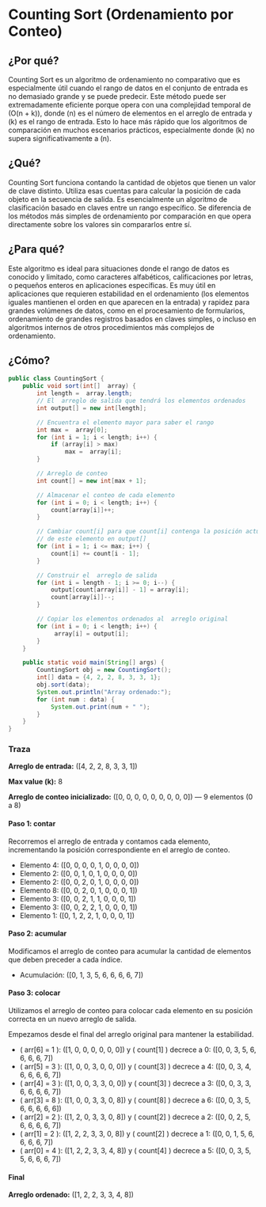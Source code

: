 # Counting Sort (Ordenamiento por Conteo)

## ¿Por qué?

Counting Sort es un algoritmo de ordenamiento no comparativo que es especialmente útil cuando el rango de datos en el conjunto de entrada es no demasiado grande y se puede predecir. Este método puede ser extremadamente eficiente porque opera con una complejidad temporal de \(O(n + k)\), donde \(n\) es el número de elementos en el arreglo de entrada y \(k\) es el rango de entrada. Esto lo hace más rápido que los algoritmos de comparación en muchos escenarios prácticos, especialmente donde \(k\) no supera significativamente a \(n\).

## ¿Qué?

Counting Sort funciona contando la cantidad de objetos que tienen un valor de clave distinto. Utiliza esas cuentas para calcular la posición de cada objeto en la secuencia de salida. Es esencialmente un algoritmo de clasificación basado en claves entre un rango específico. Se diferencia de los métodos más simples de ordenamiento por comparación en que opera directamente sobre los valores sin compararlos entre sí.

## ¿Para qué?

Este algoritmo es ideal para situaciones donde el rango de datos es conocido y limitado, como caracteres alfabéticos, calificaciones por letras, o pequeños enteros en aplicaciones específicas. Es muy útil en aplicaciones que requieren estabilidad en el ordenamiento (los elementos iguales mantienen el orden en que aparecen en la entrada) y rapidez para grandes volúmenes de datos, como en el procesamiento de formularios, ordenamiento de grandes registros basados en claves simples, o incluso en algoritmos internos de otros procedimientos más complejos de ordenamiento.

## ¿Cómo?

```java
public class CountingSort {
    public void sort(int[]  array) {
        int length =  array.length;
        // El  arreglo de salida que tendrá los elementos ordenados
        int output[] = new int[length];

        // Encuentra el elemento mayor para saber el rango
        int max =  array[0];
        for (int i = 1; i < length; i++) {
            if (array[i] > max)
                max =  array[i];
        }

        // Arreglo de conteo
        int count[] = new int[max + 1];

        // Almacenar el conteo de cada elemento
        for (int i = 0; i < length; i++) {
            count[array[i]]++;
        }

        // Cambiar count[i] para que count[i] contenga la posición actual
        // de este elemento en output[]
        for (int i = 1; i <= max; i++) {
            count[i] += count[i - 1];
        }

        // Construir el  arreglo de salida
        for (int i = length - 1; i >= 0; i--) {
            output[count[array[i]] - 1] = array[i];
            count[array[i]]--;
        }

        // Copiar los elementos ordenados al  arreglo original
        for (int i = 0; i < length; i++) {
             array[i] = output[i];
        }
    }

    public static void main(String[] args) {
        CountingSort obj = new CountingSort();
        int[] data = {4, 2, 2, 8, 3, 3, 1};
        obj.sort(data);
        System.out.println("Array ordenado:");
        for (int num : data) {
            System.out.print(num + " ");
        }
    }
}
```

### Traza

**Arreglo de entrada:** \([4, 2, 2, 8, 3, 3, 1]\)

**Max value (k):** 8

**Arreglo de conteo inicializado:** \([0, 0, 0, 0, 0, 0, 0, 0, 0]\) — 9 elementos (0 a 8)

#### Paso 1: contar

Recorremos el arreglo de entrada y contamos cada elemento, incrementando la posición correspondiente en el arreglo de conteo.

- Elemento 4: \([0, 0, 0, 0, 1, 0, 0, 0, 0]\)
- Elemento 2: \([0, 0, 1, 0, 1, 0, 0, 0, 0]\)
- Elemento 2: \([0, 0, 2, 0, 1, 0, 0, 0, 0]\)
- Elemento 8: \([0, 0, 2, 0, 1, 0, 0, 0, 1]\)
- Elemento 3: \([0, 0, 2, 1, 1, 0, 0, 0, 1]\)
- Elemento 3: \([0, 0, 2, 2, 1, 0, 0, 0, 1]\)
- Elemento 1: \([0, 1, 2, 2, 1, 0, 0, 0, 1]\)

#### Paso 2: acumular

Modificamos el arreglo de conteo para acumular la cantidad de elementos que deben preceder a cada índice.

- Acumulación: \([0, 1, 3, 5, 6, 6, 6, 6, 7]\)

#### Paso 3: colocar

Utilizamos el arreglo de conteo para colocar cada elemento en su posición correcta en un nuevo arreglo de salida.

Empezamos desde el final del arreglo original para mantener la estabilidad.

- \( arr[6] = 1 \): \([1, 0, 0, 0, 0, 0, 0]\) y \( count[1] \) decrece a 0: \([0, 0, 3, 5, 6, 6, 6, 6, 7]\)
- \( arr[5] = 3 \): \([1, 0, 0, 3, 0, 0, 0]\) y \( count[3] \) decrece a 4: \([0, 0, 3, 4, 6, 6, 6, 6, 7]\)
- \( arr[4] = 3 \): \([1, 0, 0, 3, 3, 0, 0]\) y \( count[3] \) decrece a 3: \([0, 0, 3, 3, 6, 6, 6, 6, 7]\)
- \( arr[3] = 8 \): \([1, 0, 0, 3, 3, 0, 8]\) y \( count[8] \) decrece a 6: \([0, 0, 3, 5, 6, 6, 6, 6, 6]\)
- \( arr[2] = 2 \): \([1, 2, 0, 3, 3, 0, 8]\) y \( count[2] \) decrece a 2: \([0, 0, 2, 5, 6, 6, 6, 6, 7]\)
- \( arr[1] = 2 \): \([1, 2, 2, 3, 3, 0, 8]\) y \( count[2] \) decrece a 1: \([0, 0, 1, 5, 6, 6, 6, 6, 7]\)
- \( arr[0] = 4 \): \([1, 2, 2, 3, 3, 4, 8]\) y \( count[4] \) decrece a 5: \([0, 0, 3, 5, 5, 6, 6, 6, 7]\)

#### Final

**Arreglo ordenado:** \([1, 2, 2, 3, 3, 4, 8]\)
